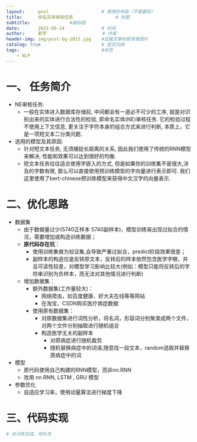 ```yaml
---
layout:     post                    # 使用的布局（不需要改）
title:      命名实体审核任务  				# 标题 		  
subtitle:   	 		#副标题
date:       2021-05-14              # 时间
author:     新宇                     # 作者
header-img: img/post-bg-2015.jpg    #这篇文章标题背景图片
catalog: true                       # 是否归档
tags:                               #标签
    - NLP
---
```

# 一、 任务简介
- NE审核任务:
	- 一般在实体进入数据库存储前, 中间都会有一道必不可少的工序, 就是对识别出来的实体进行合法性的检验, 即命名实体(NE)审核任务. 它的检验过程不使用上下文信息, 更关注于字符本身的组合方式来进行判断, 本质上，它是一项短文本二分类问题.
- 选用的模型及其原因:
	- 针对短文本任务, 无须捕捉长距离的关系, 因此我们使用了传统的RNN模型来解决, 性能和效果可以达到很好的均衡.
	- 短文本任务往往适合使用字嵌入的方式, 但是如果你的训练集不是很大,涉及的字数有限, 那么可以直接使用预训练模型的字向量进行表示即可. 我们这里使用了bert-chinese预训练模型来获得中文汉字的向量表示.


# 二、优化思路
- 数据集
	- 由于数据量过少(5740正样本 5740副样本)，模型训练易出现过拟合的情况，需要增加或构造训练数据；
	- **原代码存在坑**：
		- 使用训练集做为验证集,会导致严重过拟合，predict阶段效果很差；
		- 副样本的构造仅是反转原文本，反转后的样本依然包含医学字眼，并且可读性较差，对模型学习影响比较大(例如：模型只能将反转后的字符串识别为负样本，而无法对其他情况进行判断)
	- 增加数据集：
		- 额外数据集(工作量较大)：
			- 网络爬虫，如百度健康、好大夫在线等等网站
			- 在淘宝、CSDN购买医疗病症数据
		- 使用原有数据集：
			- 对原数据集进行词性分析，将名词，形容词分别聚类成两个文件，对两个文件分别抽取进行随机组合
			- 构造医学无关的副样本
				- 对原病症进行随机裁剪
				- 随机替换病症中的词语,随意找一段文本，random选取并替换原病症中的词
- 模型
	- 原代码使用自己构建的RNN模型，而非nn.RNN
	- 改用 nn.RNN, LSTM , GRU 模型
- 参数优化
	- 自适应学习率，使用动量算法进行梯度下降


# 三、代码实现
```python
# 未训练完成，待补充

```
